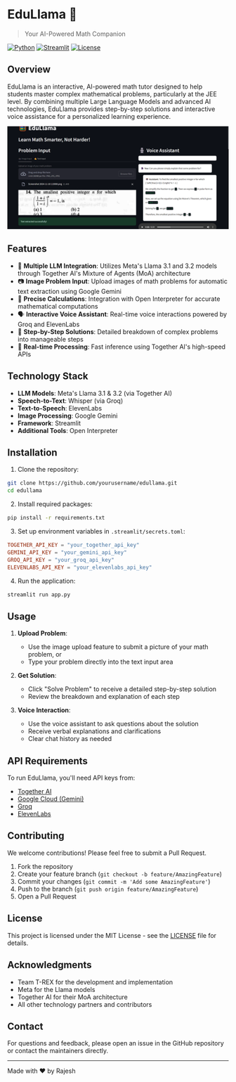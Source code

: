 # EduLlama 🦙 
>Your AI-Powered Math Companion

[![Python](https://img.shields.io/badge/Python-3.8+-blue.svg)](https://www.python.org)
[![Streamlit](https://img.shields.io/badge/Streamlit-1.0+-red.svg)](https://streamlit.io)
[![License](https://img.shields.io/badge/License-MIT-green.svg)](LICENSE)

## Overview

EduLlama is an interactive, AI-powered math tutor designed to help students master complex mathematical problems, particularly at the JEE level. By combining multiple Large Language Models and advanced AI technologies, EduLlama provides step-by-step solutions and interactive voice assistance for a personalized learning experience.

![](Examples/Screenshot%202024-11-11%20024742.png)

## Features

- 🤖 **Multiple LLM Integration**: Utilizes Meta's Llama 3.1 and 3.2 models through Together AI's Mixture of Agents (MoA) architecture
- 📷 **Image Problem Input**: Upload images of math problems for automatic text extraction using Google Gemini
- 🎯 **Precise Calculations**: Integration with Open Interpreter for accurate mathematical computations
- 🗣️ **Interactive Voice Assistant**: Real-time voice interactions powered by Groq and ElevenLabs
- 📝 **Step-by-Step Solutions**: Detailed breakdown of complex problems into manageable steps
- 🔄 **Real-time Processing**: Fast inference using Together AI's high-speed APIs

## Technology Stack

- **LLM Models**: Meta's Llama 3.1 & 3.2 (via Together AI)
- **Speech-to-Text**: Whisper (via Groq)
- **Text-to-Speech**: ElevenLabs
- **Image Processing**: Google Gemini
- **Framework**: Streamlit
- **Additional Tools**: Open Interpreter

## Installation

1. Clone the repository:
```bash
git clone https://github.com/yourusername/edullama.git
cd edullama
```

2. Install required packages:
```bash
pip install -r requirements.txt
```

3. Set up environment variables in `.streamlit/secrets.toml`:
```toml
TOGETHER_API_KEY = "your_together_api_key"
GEMINI_API_KEY = "your_gemini_api_key"
GROQ_API_KEY = "your_groq_api_key"
ELEVENLABS_API_KEY = "your_elevenlabs_api_key"
```

4. Run the application:
```bash
streamlit run app.py
```

## Usage

1. **Upload Problem**:
   - Use the image upload feature to submit a picture of your math problem, or
   - Type your problem directly into the text input area

2. **Get Solution**:
   - Click "Solve Problem" to receive a detailed step-by-step solution
   - Review the breakdown and explanation of each step

3. **Voice Interaction**:
   - Use the voice assistant to ask questions about the solution
   - Receive verbal explanations and clarifications
   - Clear chat history as needed

## API Requirements

To run EduLlama, you'll need API keys from:
- [Together AI](https://together.ai)
- [Google Cloud (Gemini)](https://cloud.google.com)
- [Groq](https://groq.com)
- [ElevenLabs](https://elevenlabs.io)

## Contributing

We welcome contributions! Please feel free to submit a Pull Request.

1. Fork the repository
2. Create your feature branch (`git checkout -b feature/AmazingFeature`)
3. Commit your changes (`git commit -m 'Add some AmazingFeature'`)
4. Push to the branch (`git push origin feature/AmazingFeature`)
5. Open a Pull Request

## License

This project is licensed under the MIT License - see the [LICENSE](LICENSE) file for details.

## Acknowledgments

- Team T-REX for the development and implementation
- Meta for the Llama models
- Together AI for their MoA architecture
- All other technology partners and contributors

## Contact

For questions and feedback, please open an issue in the GitHub repository or contact the maintainers directly.

---
Made with ❤️ by Rajesh
